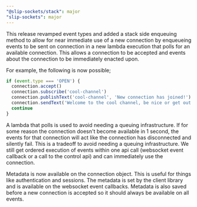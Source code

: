 ```yaml
---
"@slip-sockets/stack": major
"slip-sockets": major
---
```


This release revamped event types and added a stack side enqueuing method to allow for near immediate use of a new connection by enqueueing events to be sent on connection in a new lambda execution that polls for an available connection. This allows a connection to be accepted and events about the connection to be immediately enacted upon.

For example, the following is now possible;

```ts
if (event.type === 'OPEN') {
  connection.accept()
  connection.subscribe('cool-channel')
  connection.publishText('cool-channel', 'New connection has joined!')
  connection.sendText('Welcome to the cool channel, be nice or get out')
  continue
}
```

A lambda that polls is used to avoid needing a queuing infrastructure. If for some reason the connection doesn't become available in 1 second, the events for that connection will act like the connection has disconnected and silently fail. This is a tradeoff to avoid needing a queuing infrastructure. We still get ordered execution of events within one api call (websocket event callback or a call to the control api) and can immediately use the connection.

Metadata is now available on the connection object. This is useful for things like authentication and sessions. The metadata is set by the client library and is available on the websocket event callbacks. Metadata is also saved before a new connection is accepted so it should always be available on all events.

